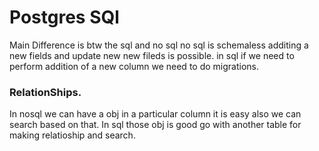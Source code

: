 # Postgres SQl

Main Difference is btw the sql and no sql 
no sql is schemaless additing a new fields and update new new fileds is possible.
in sql if we need to perform addition of a new column we need to do migrations.

### RelationShips.
In nosql we can have a obj in a particular column it is easy also we can search based on that.
In sql those obj is good go with another table for making relatioship and search.

<!-- postgresql://test_owner:C5gUS1upMweB@ep-blue-flower-a5ty6a24.us-east-2.aws.neon.tech/test?sslmode=require -->
